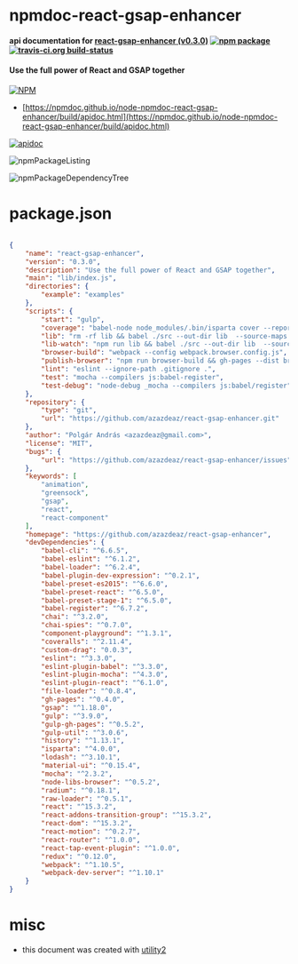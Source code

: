 # npmdoc-react-gsap-enhancer

#### api documentation for  [react-gsap-enhancer (v0.3.0)](https://github.com/azazdeaz/react-gsap-enhancer)  [![npm package](https://img.shields.io/npm/v/npmdoc-react-gsap-enhancer.svg?style=flat-square)](https://www.npmjs.org/package/npmdoc-react-gsap-enhancer) [![travis-ci.org build-status](https://api.travis-ci.org/npmdoc/node-npmdoc-react-gsap-enhancer.svg)](https://travis-ci.org/npmdoc/node-npmdoc-react-gsap-enhancer)

#### Use the full power of React and GSAP together

[![NPM](https://nodei.co/npm/react-gsap-enhancer.png?downloads=true&downloadRank=true&stars=true)](https://www.npmjs.com/package/react-gsap-enhancer)

- [https://npmdoc.github.io/node-npmdoc-react-gsap-enhancer/build/apidoc.html](https://npmdoc.github.io/node-npmdoc-react-gsap-enhancer/build/apidoc.html)

[![apidoc](https://npmdoc.github.io/node-npmdoc-react-gsap-enhancer/build/screenCapture.buildCi.browser.%252Ftmp%252Fbuild%252Fapidoc.html.png)](https://npmdoc.github.io/node-npmdoc-react-gsap-enhancer/build/apidoc.html)

![npmPackageListing](https://npmdoc.github.io/node-npmdoc-react-gsap-enhancer/build/screenCapture.npmPackageListing.svg)

![npmPackageDependencyTree](https://npmdoc.github.io/node-npmdoc-react-gsap-enhancer/build/screenCapture.npmPackageDependencyTree.svg)



# package.json

```json

{
    "name": "react-gsap-enhancer",
    "version": "0.3.0",
    "description": "Use the full power of React and GSAP together",
    "main": "lib/index.js",
    "directories": {
        "example": "examples"
    },
    "scripts": {
        "start": "gulp",
        "coverage": "babel-node node_modules/.bin/isparta cover --report text --report lcov node_modules/.bin/_mocha -- --reporter dot",
        "lib": "rm -rf lib && babel ./src --out-dir lib  --source-maps --source-maps",
        "lib-watch": "npm run lib && babel ./src --out-dir lib  --source-maps --source-maps --watch",
        "browser-build": "webpack --config webpack.browser.config.js",
        "publish-browser": "npm run browser-build && gh-pages --dist browser --branch browser",
        "lint": "eslint --ignore-path .gitignore .",
        "test": "mocha --compilers js:babel-register",
        "test-debug": "node-debug _mocha --compilers js:babel/register"
    },
    "repository": {
        "type": "git",
        "url": "https://github.com/azazdeaz/react-gsap-enhancer.git"
    },
    "author": "Polgár András <azazdeaz@gmail.com>",
    "license": "MIT",
    "bugs": {
        "url": "https://github.com/azazdeaz/react-gsap-enhancer/issues"
    },
    "keywords": [
        "animation",
        "greensock",
        "gsap",
        "react",
        "react-component"
    ],
    "homepage": "https://github.com/azazdeaz/react-gsap-enhancer",
    "devDependencies": {
        "babel-cli": "^6.6.5",
        "babel-eslint": "^6.1.2",
        "babel-loader": "^6.2.4",
        "babel-plugin-dev-expression": "^0.2.1",
        "babel-preset-es2015": "^6.6.0",
        "babel-preset-react": "^6.5.0",
        "babel-preset-stage-1": "^6.5.0",
        "babel-register": "^6.7.2",
        "chai": "^3.2.0",
        "chai-spies": "^0.7.0",
        "component-playground": "^1.3.1",
        "coveralls": "^2.11.4",
        "custom-drag": "0.0.3",
        "eslint": "^3.3.0",
        "eslint-plugin-babel": "^3.3.0",
        "eslint-plugin-mocha": "^4.3.0",
        "eslint-plugin-react": "^6.1.0",
        "file-loader": "^0.8.4",
        "gh-pages": "^0.4.0",
        "gsap": "^1.18.0",
        "gulp": "^3.9.0",
        "gulp-gh-pages": "^0.5.2",
        "gulp-util": "^3.0.6",
        "history": "^1.13.1",
        "isparta": "^4.0.0",
        "lodash": "^3.10.1",
        "material-ui": "^0.15.4",
        "mocha": "^2.3.2",
        "node-libs-browser": "^0.5.2",
        "radium": "^0.18.1",
        "raw-loader": "^0.5.1",
        "react": "^15.3.2",
        "react-addons-transition-group": "^15.3.2",
        "react-dom": "^15.3.2",
        "react-motion": "^0.2.7",
        "react-router": "^1.0.0",
        "react-tap-event-plugin": "^1.0.0",
        "redux": "^0.12.0",
        "webpack": "^1.10.5",
        "webpack-dev-server": "^1.10.1"
    }
}
```



# misc
- this document was created with [utility2](https://github.com/kaizhu256/node-utility2)
